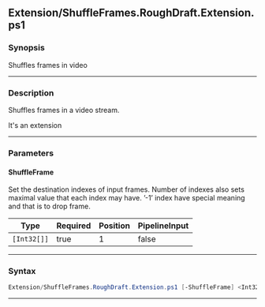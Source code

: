 
Extension/ShuffleFrames.RoughDraft.Extension.ps1
------------------------------------------------
### Synopsis
Shuffles frames in video

---
### Description

Shuffles frames in a video stream.

It's an extension

---
### Parameters
#### **ShuffleFrame**

Set the destination indexes of input frames. 
Number of indexes also sets maximal value that each index may have.
’-1’ index have special meaning and that is to drop frame.






|Type       |Required|Position|PipelineInput|
|-----------|--------|--------|-------------|
|`[Int32[]]`|true    |1       |false        |



---
### Syntax
```PowerShell
Extension/ShuffleFrames.RoughDraft.Extension.ps1 [-ShuffleFrame] <Int32[]> [<CommonParameters>]
```
---



